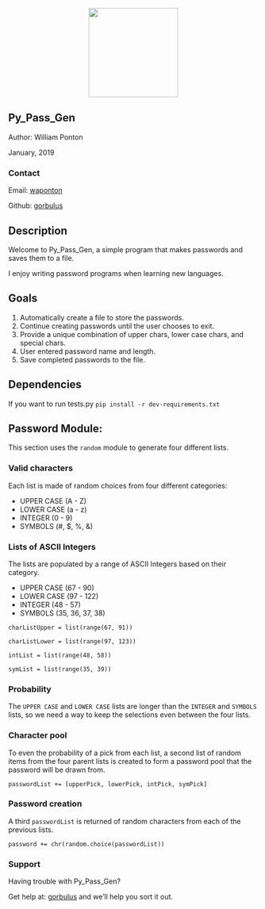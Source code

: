 <p align="center">
  <img width="180" src="beep_boop.png">
</p>

## Py_Pass_Gen
Author: William Ponton

January, 2019

### Contact

Email: [waponton](waponton@gmail.com)

Github: [gorbulus](https://github.com/gorbulus)

## Description
Welcome to Py_Pass_Gen, a simple program that makes passwords and saves them to a file.

I enjoy writing password programs when learning new languages.


## Goals

1. Automatically create a file to store the passwords.
2. Continue creating passwords until the user chooses to exit.
3. Provide a unique combination of upper chars, lower case chars, and special chars.
4. User entered password name and length.
5. Save completed passwords to the file.

## Dependencies
If you want to run tests.py ```pip install -r dev-requirements.txt```

## Password Module: 
This section uses the ```random``` module to generate four different lists.

### Valid characters
Each list is made of random choices from four different categories:
- UPPER CASE (A - Z)
- LOWER CASE (a - z)
- INTEGER (0 - 9)
- SYMBOLS (#, $, %, &)

### Lists of ASCII Integers
The lists are populated by a range of ASCII Integers based on their category.
- UPPER CASE (67 - 90)
- LOWER CASE (97 - 122)
- INTEGER (48 - 57)
- SYMBOLS (35, 36, 37, 38)

```charListUpper = list(range(67, 91))```
  
  ```charListLower = list(range(97, 123))```
  
  ```intList = list(range(48, 58))```
  
  ```symList = list(range(35, 39))```
  
### Probability

The ```UPPER CASE``` and ```LOWER CASE``` lists are longer than the ```INTEGER``` and ```SYMBOLS``` lists, so we need a way to keep the selections even between the four lists.

### Character pool

To even the probability of a pick from each list, a second list of random items from the four parent lists is created to form a password pool that the password will be drawn from.

```passwordList += [upperPick, lowerPick, intPick, symPick]```

### Password creation

A third ```passwordList``` is returned of random characters from each of the previous lists.

```password += chr(random.choice(passwordList))```

### Support

Having trouble with Py_Pass_Gen? 

Get help at: [gorbulus](waponton@gmail.com) and we’ll help you sort it out.